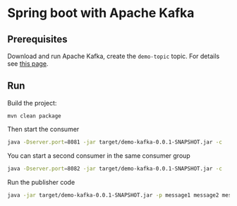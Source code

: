 Spring boot with Apache Kafka
===

Prerequisites
---
Download and run Apache Kafka, create the `demo-topic` topic. For details see [this page](https://kafka.apache.org/quickstart).

Run
---
Build the project: 
```
mvn clean package
```
Then start the consumer
```bash
java -Dserver.port=8081 -jar target/demo-kafka-0.0.1-SNAPSHOT.jar -c
```
You can start a second consumer in the same consumer group
```bash
java -Dserver.port=8082 -jar target/demo-kafka-0.0.1-SNAPSHOT.jar -c
```

Run the publisher code
```bash
java -jar target/demo-kafka-0.0.1-SNAPSHOT.jar -p message1 message2 message3
``` 